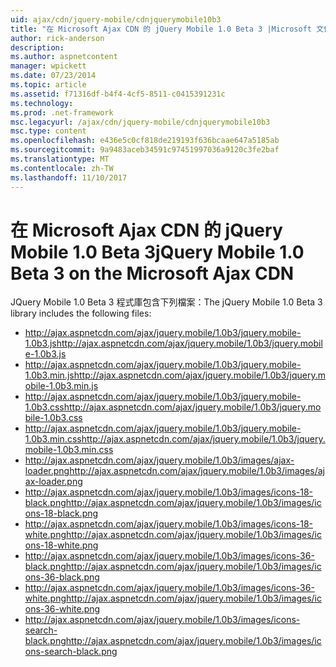 ```yaml
---
uid: ajax/cdn/jquery-mobile/cdnjquerymobile10b3
title: "在 Microsoft Ajax CDN 的 jQuery Mobile 1.0 Beta 3 |Microsoft 文件"
author: rick-anderson
description: 
ms.author: aspnetcontent
manager: wpickett
ms.date: 07/23/2014
ms.topic: article
ms.assetid: f71316df-b4f4-4cf5-8511-c0415391231c
ms.technology: 
ms.prod: .net-framework
msc.legacyurl: /ajax/cdn/jquery-mobile/cdnjquerymobile10b3
msc.type: content
ms.openlocfilehash: e436e5c0cf818de219193f636bcaae647a5185ab
ms.sourcegitcommit: 9a9483aceb34591c97451997036a9120c3fe2baf
ms.translationtype: MT
ms.contentlocale: zh-TW
ms.lasthandoff: 11/10/2017
---
```

<a name="jquery-mobile-10-beta-3-on-the-microsoft-ajax-cdn"></a><span data-ttu-id="84b0b-102">在 Microsoft Ajax CDN 的 jQuery Mobile 1.0 Beta 3</span><span class="sxs-lookup"><span data-stu-id="84b0b-102">jQuery Mobile 1.0 Beta 3 on the Microsoft Ajax CDN</span></span>
====================
<span data-ttu-id="84b0b-103">JQuery Mobile 1.0 Beta 3 程式庫包含下列檔案：</span><span class="sxs-lookup"><span data-stu-id="84b0b-103">The jQuery Mobile 1.0 Beta 3 library includes the following files:</span></span>

- <span data-ttu-id="84b0b-104">http://ajax.aspnetcdn.com/ajax/jquery.mobile/1.0b3/jquery.mobile-1.0b3.js</span><span class="sxs-lookup"><span data-stu-id="84b0b-104">http://ajax.aspnetcdn.com/ajax/jquery.mobile/1.0b3/jquery.mobile-1.0b3.js</span></span>
- <span data-ttu-id="84b0b-105">http://ajax.aspnetcdn.com/ajax/jquery.mobile/1.0b3/jquery.mobile-1.0b3.min.js</span><span class="sxs-lookup"><span data-stu-id="84b0b-105">http://ajax.aspnetcdn.com/ajax/jquery.mobile/1.0b3/jquery.mobile-1.0b3.min.js</span></span>
- <span data-ttu-id="84b0b-106">http://ajax.aspnetcdn.com/ajax/jquery.mobile/1.0b3/jquery.mobile-1.0b3.css</span><span class="sxs-lookup"><span data-stu-id="84b0b-106">http://ajax.aspnetcdn.com/ajax/jquery.mobile/1.0b3/jquery.mobile-1.0b3.css</span></span>
- <span data-ttu-id="84b0b-107">http://ajax.aspnetcdn.com/ajax/jquery.mobile/1.0b3/jquery.mobile-1.0b3.min.css</span><span class="sxs-lookup"><span data-stu-id="84b0b-107">http://ajax.aspnetcdn.com/ajax/jquery.mobile/1.0b3/jquery.mobile-1.0b3.min.css</span></span>
- <span data-ttu-id="84b0b-108">http://ajax.aspnetcdn.com/ajax/jquery.mobile/1.0b3/images/ajax-loader.png</span><span class="sxs-lookup"><span data-stu-id="84b0b-108">http://ajax.aspnetcdn.com/ajax/jquery.mobile/1.0b3/images/ajax-loader.png</span></span>
- <span data-ttu-id="84b0b-109">http://ajax.aspnetcdn.com/ajax/jquery.mobile/1.0b3/images/icons-18-black.png</span><span class="sxs-lookup"><span data-stu-id="84b0b-109">http://ajax.aspnetcdn.com/ajax/jquery.mobile/1.0b3/images/icons-18-black.png</span></span>
- <span data-ttu-id="84b0b-110">http://ajax.aspnetcdn.com/ajax/jquery.mobile/1.0b3/images/icons-18-white.png</span><span class="sxs-lookup"><span data-stu-id="84b0b-110">http://ajax.aspnetcdn.com/ajax/jquery.mobile/1.0b3/images/icons-18-white.png</span></span>
- <span data-ttu-id="84b0b-111">http://ajax.aspnetcdn.com/ajax/jquery.mobile/1.0b3/images/icons-36-black.png</span><span class="sxs-lookup"><span data-stu-id="84b0b-111">http://ajax.aspnetcdn.com/ajax/jquery.mobile/1.0b3/images/icons-36-black.png</span></span>
- <span data-ttu-id="84b0b-112">http://ajax.aspnetcdn.com/ajax/jquery.mobile/1.0b3/images/icons-36-white.png</span><span class="sxs-lookup"><span data-stu-id="84b0b-112">http://ajax.aspnetcdn.com/ajax/jquery.mobile/1.0b3/images/icons-36-white.png</span></span>
- <span data-ttu-id="84b0b-113">http://ajax.aspnetcdn.com/ajax/jquery.mobile/1.0b3/images/icons-search-black.png</span><span class="sxs-lookup"><span data-stu-id="84b0b-113">http://ajax.aspnetcdn.com/ajax/jquery.mobile/1.0b3/images/icons-search-black.png</span></span>
